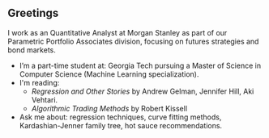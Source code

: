 ## Greetings

I work as an Quantitative Analyst at Morgan Stanley as part of our Parametric Portfolio Associates division, focusing on futures strategies and bond markets.

- I’m a part-time student at: Georgia Tech pursuing a Master of Science in Computer Science (Machine Learning specialization).
- I'm reading:
    - *Regression and Other Stories* by Andrew Gelman, Jennifer Hill, Aki Vehtari.
    - *Algorithmic Trading Methods* by Robert Kissell
- Ask me about: regression techniques, curve fitting methods, Kardashian-Jenner family tree, hot sauce recommendations.
